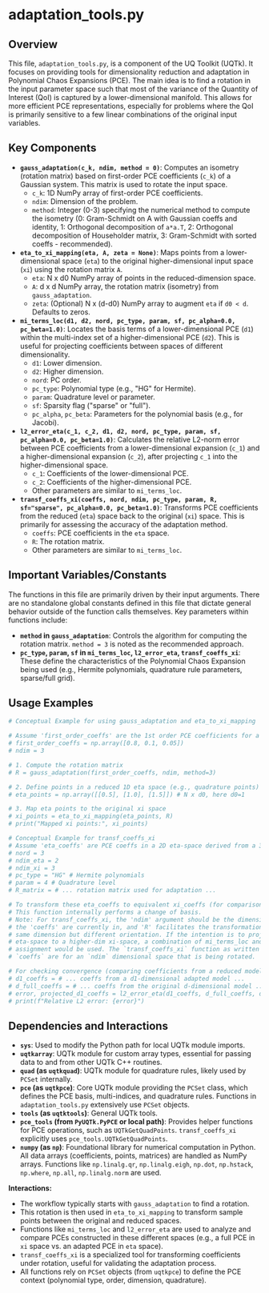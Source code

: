 # adaptation_tools.py

## Overview

This file, `adaptation_tools.py`, is a component of the UQ Toolkit (UQTk). It focuses on providing tools for dimensionality reduction and adaptation in Polynomial Chaos Expansions (PCE). The main idea is to find a rotation in the input parameter space such that most of the variance of the Quantity of Interest (QoI) is captured by a lower-dimensional manifold. This allows for more efficient PCE representations, especially for problems where the QoI is primarily sensitive to a few linear combinations of the original input variables.

## Key Components

*   **`gauss_adaptation(c_k, ndim, method = 0)`**: Computes an isometry (rotation matrix) based on first-order PCE coefficients (`c_k`) of a Gaussian system. This matrix is used to rotate the input space.
    *   `c_k`: 1D NumPy array of first-order PCE coefficients.
    *   `ndim`: Dimension of the problem.
    *   `method`: Integer (0-3) specifying the numerical method to compute the isometry (0: Gram-Schmidt on A with Gaussian coeffs and identity, 1: Orthogonal decomposition of `a*a.T`, 2: Orthogonal decomposition of Householder matrix, 3: Gram-Schmidt with sorted coeffs - recommended).
*   **`eta_to_xi_mapping(eta, A, zeta = None)`**: Maps points from a lower-dimensional space (`eta`) to the original higher-dimensional input space (`xi`) using the rotation matrix `A`.
    *   `eta`: N x d0 NumPy array of points in the reduced-dimension space.
    *   `A`: d x d NumPy array, the rotation matrix (isometry) from `gauss_adaptation`.
    *   `zeta`: (Optional) N x (d-d0) NumPy array to augment `eta` if `d0 < d`. Defaults to zeros.
*   **`mi_terms_loc(d1, d2, nord, pc_type, param, sf, pc_alpha=0.0, pc_beta=1.0)`**: Locates the basis terms of a lower-dimensional PCE (`d1`) within the multi-index set of a higher-dimensional PCE (`d2`). This is useful for projecting coefficients between spaces of different dimensionality.
    *   `d1`: Lower dimension.
    *   `d2`: Higher dimension.
    *   `nord`: PC order.
    *   `pc_type`: Polynomial type (e.g., "HG" for Hermite).
    *   `param`: Quadrature level or parameter.
    *   `sf`: Sparsity flag ("sparse" or "full").
    *   `pc_alpha`, `pc_beta`: Parameters for the polynomial basis (e.g., for Jacobi).
*   **`l2_error_eta(c_1, c_2, d1, d2, nord, pc_type, param, sf, pc_alpha=0.0, pc_beta=1.0)`**: Calculates the relative L2-norm error between PCE coefficients from a lower-dimensional expansion (`c_1`) and a higher-dimensional expansion (`c_2`), after projecting `c_1` into the higher-dimensional space.
    *   `c_1`: Coefficients of the lower-dimensional PCE.
    *   `c_2`: Coefficients of the higher-dimensional PCE.
    *   Other parameters are similar to `mi_terms_loc`.
*   **`transf_coeffs_xi(coeffs, nord, ndim, pc_type, param, R, sf="sparse", pc_alpha=0.0, pc_beta=1.0)`**: Transforms PCE coefficients from the reduced (`eta`) space back to the original (`xi`) space. This is primarily for assessing the accuracy of the adaptation method.
    *   `coeffs`: PCE coefficients in the `eta` space.
    *   `R`: The rotation matrix.
    *   Other parameters are similar to `mi_terms_loc`.

## Important Variables/Constants

The functions in this file are primarily driven by their input arguments. There are no standalone global constants defined in this file that dictate general behavior outside of the function calls themselves. Key parameters within functions include:
*   **`method` in `gauss_adaptation`**: Controls the algorithm for computing the rotation matrix. `method = 3` is noted as the recommended approach.
*   **`pc_type`, `param`, `sf` in `mi_terms_loc`, `l2_error_eta`, `transf_coeffs_xi`**: These define the characteristics of the Polynomial Chaos Expansion being used (e.g., Hermite polynomials, quadrature rule parameters, sparse/full grid).

## Usage Examples

```python
# Conceptual Example for using gauss_adaptation and eta_to_xi_mapping

# Assume 'first_order_coeffs' are the 1st order PCE coefficients for a 3D problem
# first_order_coeffs = np.array([0.8, 0.1, 0.05]) 
# ndim = 3

# 1. Compute the rotation matrix
# R = gauss_adaptation(first_order_coeffs, ndim, method=3)

# 2. Define points in a reduced 1D eta space (e.g., quadrature points)
# eta_points = np.array([[0.5], [1.0], [1.5]]) # N x d0, here d0=1

# 3. Map eta points to the original xi space
# xi_points = eta_to_xi_mapping(eta_points, R)
# print("Mapped xi points:", xi_points)

# Conceptual Example for transf_coeffs_xi
# Assume 'eta_coeffs' are PCE coeffs in a 2D eta-space derived from a 3D xi-space
# nord = 3
# ndim_eta = 2 
# ndim_xi = 3
# pc_type = "HG" # Hermite polynomials
# param = 4 # Quadrature level
# R_matrix = # ... rotation matrix used for adaptation ...

# To transform these eta_coeffs to equivalent xi_coeffs (for comparison/validation):
# This function internally performs a change of basis.
# Note: For transf_coeffs_xi, the 'ndim' argument should be the dimension of the space
# the 'coeffs' are currently in, and 'R' facilitates the transformation to a space of the
# same dimension but different orientation. If the intention is to project from a lower-dim
# eta-space to a higher-dim xi-space, a combination of mi_terms_loc and direct coefficient
# assignment would be used. The `transf_coeffs_xi` function as written appears to assume
# `coeffs` are for an `ndim` dimensional space that is being rotated.

# For checking convergence (comparing coefficients from a reduced model to a full model):
# d1_coeffs = # ... coeffs from a d1-dimensional adapted model ...
# d_full_coeffs = # ... coeffs from the original d-dimensional model ...
# error, projected_d1_coeffs = l2_error_eta(d1_coeffs, d_full_coeffs, d1, d, nord, ...)
# print(f"Relative L2 error: {error}")
```

## Dependencies and Interactions

*   **`sys`**: Used to modify the Python path for local UQTk module imports.
*   **`uqtkarray`**: UQTk module for custom array types, essential for passing data to and from other UQTk C++ routines.
*   **`quad` (as `uqtkquad`)**: UQTk module for quadrature rules, likely used by `PCSet` internally.
*   **`pce` (as `uqtkpce`)**: Core UQTk module providing the `PCSet` class, which defines the PCE basis, multi-indices, and quadrature rules. Functions in `adaptation_tools.py` extensively use `PCSet` objects.
*   **`tools` (as `uqtktools`)**: General UQTk tools.
*   **`pce_tools` (from `PyUQTk.PyPCE` or local path)**: Provides helper functions for PCE operations, such as `UQTkGetQuadPoints`. `transf_coeffs_xi` explicitly uses `pce_tools.UQTkGetQuadPoints`.
*   **`numpy` (as `np`)**: Foundational library for numerical computation in Python. All data arrays (coefficients, points, matrices) are handled as NumPy arrays. Functions like `np.linalg.qr`, `np.linalg.eigh`, `np.dot`, `np.hstack`, `np.where`, `np.all`, `np.linalg.norm` are used.

**Interactions:**
*   The workflow typically starts with `gauss_adaptation` to find a rotation.
*   This rotation is then used in `eta_to_xi_mapping` to transform sample points between the original and reduced spaces.
*   Functions like `mi_terms_loc` and `l2_error_eta` are used to analyze and compare PCEs constructed in these different spaces (e.g., a full PCE in `xi` space vs. an adapted PCE in `eta` space).
*   `transf_coeffs_xi` is a specialized tool for transforming coefficients under rotation, useful for validating the adaptation process.
*   All functions rely on `PCSet` objects (from `uqtkpce`) to define the PCE context (polynomial type, order, dimension, quadrature).
```

